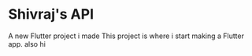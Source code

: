 # Shivraj's API

A new Flutter project i made
This project is where i start making a Flutter app.
also hi
